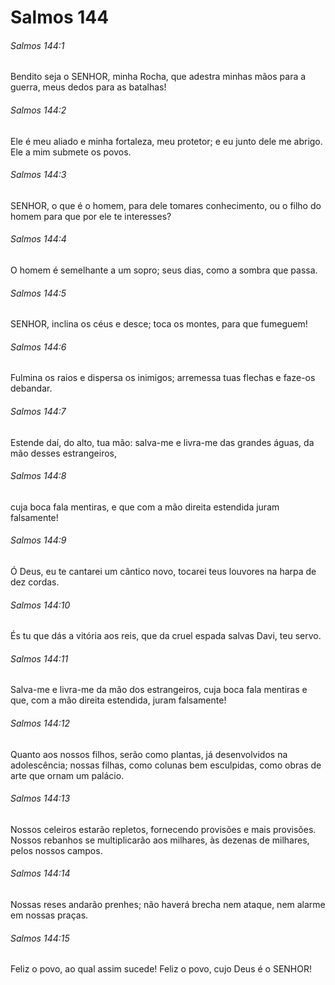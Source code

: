 # Salmos 144

###### Salmos 144:1

Bendito seja o SENHOR, minha Rocha, que adestra minhas mãos para a guerra, meus dedos para as batalhas!

###### Salmos 144:2

Ele é meu aliado e minha fortaleza, meu protetor; e eu junto dele me abrigo. Ele a mim submete os povos.

###### Salmos 144:3

SENHOR, o que é o homem, para dele tomares conhecimento, ou o filho do homem para que por ele te interesses?

###### Salmos 144:4

O homem é semelhante a um sopro; seus dias, como a sombra que passa.

###### Salmos 144:5

SENHOR, inclina os céus e desce; toca os montes, para que fumeguem!

###### Salmos 144:6

Fulmina os raios e dispersa os inimigos; arremessa tuas flechas e faze-os debandar.

###### Salmos 144:7

Estende daí, do alto, tua mão: salva-me e livra-me das grandes águas, da mão desses estrangeiros,

###### Salmos 144:8

cuja boca fala mentiras, e que com a mão direita estendida juram falsamente!

###### Salmos 144:9

Ó Deus, eu te cantarei um cântico novo, tocarei teus louvores na harpa de dez cordas.

###### Salmos 144:10

És tu que dás a vitória aos reis, que da cruel espada salvas Davi, teu servo.

###### Salmos 144:11

Salva-me e livra-me da mão dos estrangeiros, cuja boca fala mentiras e que, com a mão direita estendida, juram falsamente!

###### Salmos 144:12

Quanto aos nossos filhos, serão como plantas, já desenvolvidos na adolescência; nossas filhas, como colunas bem esculpidas, como obras de arte que ornam um palácio.

###### Salmos 144:13

Nossos celeiros estarão repletos, fornecendo provisões e mais provisões. Nossos rebanhos se multiplicarão aos milhares, às dezenas de milhares, pelos nossos campos.

###### Salmos 144:14

Nossas reses andarão prenhes; não haverá brecha nem ataque, nem alarme em nossas praças.

###### Salmos 144:15

Feliz o povo, ao qual assim sucede! Feliz o povo, cujo Deus é o SENHOR!

